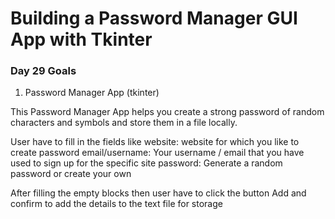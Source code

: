 # Building a Password Manager GUI App with Tkinter

### Day 29 Goals

1. Password Manager App (tkinter)

This Password Manager App helps you create a strong password of random characters and symbols and store them in a file locally.

User have to fill in the fields like
website: website for which you like to create password
email/username: Your username / email that you have used to sign up for the specific site
password: Generate a random password or create your own

After filling the empty blocks then user have to click the button Add and confirm to add the details to the text file for storage
